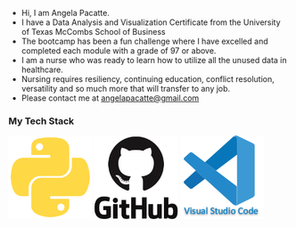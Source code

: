 - Hi, I am Angela Pacatte.
- I have a Data Analysis and Visualization Certificate from the University of Texas McCombs School of Business
- The bootcamp has been a fun challenge where I have excelled and completed each module with a grade of 97 or above.
- I am a nurse who was ready to learn how to utilize all the unused data in healthcare.
- Nursing requires resiliency, continuing education, conflict resolution, versatility and so much more that will transfer to any job.
- Please contact me at angelapacatte@gmail.com


### My Tech Stack
<img src="https://github.com/devicons/devicon/blob/master/icons/python/python-plain.svg" alt="python" width="150" height="150"/> <img src="https://github.com/devicons/devicon/blob/master/icons/github/github-original-wordmark.svg" alt="GitHub" width="150" height="150"/> <img src=https://github.com/devicons/devicon/blob/master/icons/vscode/vscode-original-wordmark.svg alt="VSCode" width="150" height="150"/>
